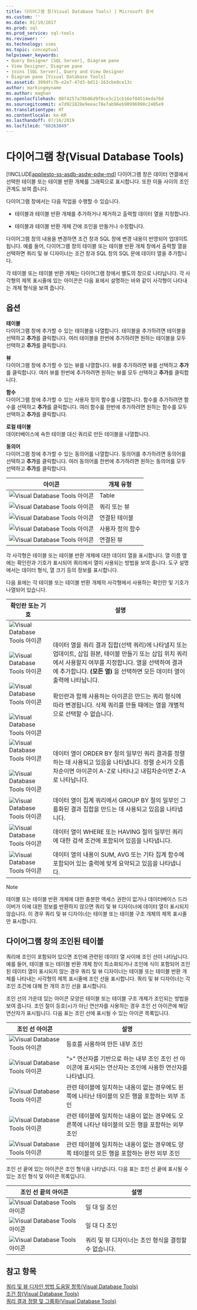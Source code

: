 ```yaml
---
title: 다이어그램 창(Visual Database Tools) | Microsoft 문서
ms.custom: ''
ms.date: 01/19/2017
ms.prod: sql
ms.prod_service: sql-tools
ms.reviewer: ''
ms.technology: ssms
ms.topic: conceptual
helpviewer_keywords:
- Query Designer [SQL Server], Diagram pane
- View Designer, Diagram pane
- joins [SQL Server], Query and View Designer
- Diagram pane [Visual Database Tools]
ms.assetid: 399dfc7b-e2e7-47d3-bd11-163cbe0ce13c
author: markingmyname
ms.author: maghan
ms.openlocfilehash: 00f4257a78b06d9f0ce3c21cb16ef04514eda76d
ms.sourcegitcommit: e7d921828e9eeac78e7ab96eb90996990c2405e9
ms.translationtype: HT
ms.contentlocale: ko-KR
ms.lasthandoff: 07/16/2019
ms.locfileid: "68263849"
---
```

# <a name="diagram-pane-visual-database-tools"></a>다이어그램 창(Visual Database Tools)
[!INCLUDE[appliesto-ss-asdb-asdw-pdw-md](../../includes/appliesto-ss-asdb-asdw-pdw-md.md)]
다이어그램 창은 데이터 연결에서 선택한 테이블 또는 테이블 반환 개체를 그래픽으로 표시합니다. 또한 이들 사이의 조인 관계도 보여 줍니다.  
  
다이어그램 창에서는 다음 작업을 수행할 수 있습니다.  
  
-   테이블과 테이블 반환 개체를 추가하거나 제거하고 출력할 데이터 열을 지정합니다.  
  
-   테이블과 테이블 반환 개체 간에 조인을 만들거나 수정합니다.  
  
다이어그램 창의 내용을 변경하면 조건 창과 SQL 창에 변경 내용이 반영되어 업데이트됩니다. 예를 들어, 다이어그램 창의 테이블 또는 테이블 반환 개체 창에서 출력할 열을 선택하면 쿼리 및 뷰 디자이너는 조건 창과 SQL 창의 SQL 문에 데이터 열을 추가합니다.  
  
각 테이블 또는 테이블 반환 개체는 다이어그램 창에서 별도의 창으로 나타납니다. 각 사각형의 제목 표시줄에 있는 아이콘은 다음 표에서 설명하는 바와 같이 사각형이 나타내는 개체 형식을 보여 줍니다.  
  
## <a name="options"></a>옵션  
**테이블**  
다이어그램 창에 추가할 수 있는 테이블을 나열합니다. 테이블을 추가하려면 테이블을 선택하고 **추가**를 클릭합니다. 여러 테이블을 한번에 추가하려면 원하는 테이블을 모두 선택하고 **추가**를 클릭합니다.  
  
**뷰**  
다이어그램 창에 추가할 수 있는 뷰를 나열합니다. 뷰를 추가하려면 뷰를 선택하고 **추가**를 클릭합니다. 여러 뷰를 한번에 추가하려면 원하는 뷰를 모두 선택하고 **추가**를 클릭합니다.  
  
**함수**  
다이어그램 창에 추가할 수 있는 사용자 정의 함수를 나열합니다. 함수를 추가하려면 함수를 선택하고 **추가**를 클릭합니다. 여러 함수를 한번에 추가하려면 원하는 함수를 모두 선택하고 **추가**를 클릭합니다.  
  
**로컬 테이블**  
데이터베이스에 속한 테이블 대신 쿼리로 만든 테이블을 나열합니다.  
  
**동의어**  
다이어그램 창에 추가할 수 있는 동의어를 나열합니다. 동의어를 추가하려면 동의어를 선택하고 **추가**를 클릭합니다. 여러 동의어를 한번에 추가하려면 원하는 동의어를 모두 선택하고 **추가**를 클릭합니다.  
  
|아이콘|개체 유형|  
|--------|---------------|  
|![Visual Database Tools 아이콘](../../ssms/visual-db-tools/media/dv3wbi1.gif "Visual Database Tools 아이콘")|Table|  
|![Visual Database Tools 아이콘](../../ssms/visual-db-tools/media/dv3wbi2.gif "Visual Database Tools 아이콘")|쿼리 또는 뷰|  
|![Visual Database Tools 아이콘](../../ssms/visual-db-tools/media/dv3wbi3.gif "Visual Database Tools 아이콘")|연결된 테이블|  
|![Visual Database Tools 아이콘](../../ssms/visual-db-tools/media/dvudficon.gif "Visual Database Tools 아이콘")|사용자 정의 함수|  
|![Visual Database Tools 아이콘](../../ssms/visual-db-tools/media/dv3wbi5.gif "Visual Database Tools 아이콘")|연결된 뷰|  
  
각 사각형은 테이블 또는 테이블 반환 개체에 대한 데이터 열을 표시합니다. 열 이름 옆에는 확인란과 기호가 표시되어 쿼리에서 열이 사용되는 방법을 보여 줍니다. 도구 설명에서는 데이터 형식, 열 크기 등의 정보를 표시합니다.  
  
다음 표에는 각 테이블 또는 테이블 반환 개체의 사각형에서 사용하는 확인란 및 기호가 나열되어 있습니다.  
  
|확인란 또는 기호|설명|  
|-----------------------|---------------|  
|![Visual Database Tools 아이콘](../../ssms/visual-db-tools/media/dv3wbi7.gif "Visual Database Tools 아이콘")<br /><br />![Visual Database Tools 아이콘](../../ssms/visual-db-tools/media/dv3wbi8.gif "Visual Database Tools 아이콘")<br /><br />![Visual Database Tools 아이콘](../../ssms/visual-db-tools/media/dv3wbi9.gif "Visual Database Tools 아이콘")<br /><br />![Visual Database Tools 아이콘](../../ssms/visual-db-tools/media/dv3wbia.gif "Visual Database Tools 아이콘")|데이터 열을 쿼리 결과 집합(선택 쿼리)에 나타낼지 또는 업데이트, 삽입 원본, 테이블 만들기 또는 삽입 위치 쿼리에서 사용할지 여부를 지정합니다. 열을 선택하여 결과에 추가합니다. **(모든 열)** 을 선택하면 모든 데이터 열이 출력에 나타납니다.<br /><br />확인란과 함께 사용하는 아이콘은 만드는 쿼리 형식에 따라 변경됩니다. 삭제 쿼리를 만들 때에는 열을 개별적으로 선택할 수 없습니다.|  
|![Visual Database Tools 아이콘](../../ssms/visual-db-tools/media/dv3wbib.gif "Visual Database Tools 아이콘")<br /><br />![Visual Database Tools 아이콘](../../ssms/visual-db-tools/media/dv3wbic.gif "Visual Database Tools 아이콘")|데이터 열이 ORDER BY 절의 일부인 쿼리 결과를 정렬하는 데 사용되고 있음을 나타냅니다. 정렬 순서가 오름차순이면 아이콘이 A-Z로 나타나고 내림차순이면 Z-A로 나타납니다.|  
|![Visual Database Tools 아이콘](../../ssms/visual-db-tools/media/dv3wbid.gif "Visual Database Tools 아이콘")|데이터 열이 집계 쿼리에서 GROUP BY 절의 일부인 그룹화된 결과 집합을 만드는 데 사용되고 있음을 나타냅니다.|  
|![Visual Database Tools 아이콘](../../ssms/visual-db-tools/media/dv3wbie.gif "Visual Database Tools 아이콘")|데이터 열이 WHERE 또는 HAVING 절의 일부인 쿼리에 대한 검색 조건에 포함되어 있음을 나타냅니다.|  
|![Visual Database Tools 아이콘](../../ssms/visual-db-tools/media/dv3wbif.gif "Visual Database Tools 아이콘")|데이터 열의 내용이 SUM, AVG 또는 기타 집계 함수에 포함되어 있는 출력에 맞게 요약되고 있음을 나타냅니다.|  
  
> [!NOTE]  
> 테이블 또는 테이블 반환 개체에 대한 충분한 액세스 권한이 없거나 데이터베이스 드라이버가 이에 대한 정보를 반환하지 않으면 쿼리 및 뷰 디자이너에 데이터 열이 표시되지 않습니다. 이 경우 쿼리 및 뷰 디자이너는 테이블 또는 테이블 구조 개체의 제목 표시줄만 표시합니다.  
  
## <a name="joined-tables-on-the-diagram-pane"></a>다이어그램 창의 조인된 테이블  
쿼리에 조인이 포함되어 있으면 조인에 관련된 데이터 열 사이에 조인 선이 나타납니다. 예를 들어, 테이블 또는 테이블 반환 개체 창이 최소화되거나 조인에 식이 포함되어 조인된 데이터 열이 표시되지 않는 경우 쿼리 및 뷰 디자이너는 테이블 또는 테이블 반환 개체를 나타내는 사각형의 제목 표시줄에 조인 선을 표시합니다. 쿼리 및 뷰 디자이너는 각 조인 조건에 대해 한 개의 조인 선을 표시합니다.  
  
조인 선의 가운데 있는 아이콘 모양은 테이블 또는 테이블 구조 개체가 조인되는 방법을 보여 줍니다. 조인 절이 등호(=)가 아닌 연산자를 사용하는 경우 조인 선 아이콘에 해당 연산자가 표시됩니다. 다음 표는 조인 선에 표시될 수 있는 아이콘 목록입니다.  
  
|조인 선 아이콘|설명|  
|------------------|---------------|  
|![Visual Database Tools 아이콘](../../ssms/visual-db-tools/media/dv3wbih.gif "Visual Database Tools 아이콘")|등호를 사용하여 만든 내부 조인|  
|![Visual Database Tools 아이콘](../../ssms/visual-db-tools/media/dv3wbii.gif "Visual Database Tools 아이콘")|">" 연산자를 기반으로 하는 내부 조인 조인 선 아이콘에 표시되는 연산자는 조인에 사용한 연산자를 나타냅니다.|  
|![Visual Database Tools 아이콘](../../ssms/visual-db-tools/media/dv3wbij.gif "Visual Database Tools 아이콘")|관련 테이블에 일치하는 내용이 없는 경우에도 왼쪽에 나타난 테이블의 모든 행을 포함하는 외부 조인|  
|![Visual Database Tools 아이콘](../../ssms/visual-db-tools/media/dv3wbik.gif "Visual Database Tools 아이콘")|관련 테이블에 일치하는 내용이 없는 경우에도 오른쪽에 나타난 테이블의 모든 행을 포함하는 외부 조인|  
|![Visual Database Tools 아이콘](../../ssms/visual-db-tools/media/dv3wbil.gif "Visual Database Tools 아이콘")|관련 테이블에 일치하는 내용이 없는 경우에도 양쪽 테이블의 모든 행을 포함하는 완전 외부 조인|  
  
조인 선 끝에 있는 아이콘은 조인 형식을 나타냅니다. 다음 표는 조인 선 끝에 표시될 수 있는 조인 형식 및 아이콘 목록입니다.  
  
|조인 선 끝의 아이콘|설명|  
|-----------------------------|---------------|  
|![Visual Database Tools 아이콘](../../ssms/visual-db-tools/media/dv3wbim.gif "Visual Database Tools 아이콘")|일 대 일 조인|  
|![Visual Database Tools 아이콘](../../ssms/visual-db-tools/media/dv3wbin.gif "Visual Database Tools 아이콘")|일 대 다 조인|  
|![Visual Database Tools 아이콘](../../ssms/visual-db-tools/media/dv3wbio.gif "Visual Database Tools 아이콘")|쿼리 및 뷰 디자이너는 조인 형식을 결정할 수 없습니다.|  
  
## <a name="see-also"></a>참고 항목  
[쿼리 및 뷰 디자인 방법 도움말 항목&#40;Visual Database Tools&#41;](../../ssms/visual-db-tools/design-queries-and-views-how-to-topics-visual-database-tools.md)  
[조건 창&#40;Visual Database Tools&#41;](../../ssms/visual-db-tools/criteria-pane-visual-database-tools.md)  
[쿼리 결과 정렬 및 그룹화&#40;Visual Database Tools&#41;](../../ssms/visual-db-tools/sort-and-group-query-results-visual-database-tools.md)  
  
